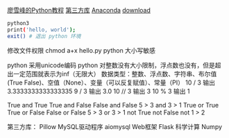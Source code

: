 [廖雪峰的Python教程](https://www.liaoxuefeng.com/wiki/0014316089557264a6b348958f449949df42a6d3a2e542c000)
[第三方库](https://pypi.python.org/pypi)
[Anaconda](https://www.anaconda.com/download/#macos)
[download](https://pan.baidu.com/s/1kU5OCOB#list/path=%2Fpub%2Fpython)

```bash
python3
print('hello, world');
exit() # 退出 python 环境
```

修改文件权限 chmod a+x hello.py
python 大小写敏感

python 采用unicode编码
python 对整数没有大小限制，浮点数也没有，但是超出一定范围就表示为inf（无限大）
数据类型：整数、浮点数、字符串、布尔值(True False)、空值（None）、变量（可以反复赋值）、常量（PI）
10 / 3 输出 3.3333333333333335
9 / 3 输出 3.0
10 // 3 输出 3
10 % 3 输出 1

True and True
True and False
False and False
5 > 3 and 3 > 1
True or True
True or False
False or False
5 > 3 or 3 > 1
not True
not False
not 1 > 2

第三方库：
Pillow
MySQL驱动程序 aiomysql
Web框架 Flask
科学计算 Numpy

